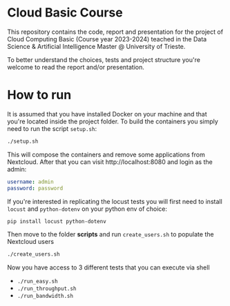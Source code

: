 # Cloud Basic Course
This repository contains the code, report and presentation for the project of Cloud Computing Basic (Course year 2023-2024) teached in the Data Science & Artificial Intelligence Master @ University of Trieste.

To better understand the choices, tests and project structure you're welcome to read the report and/or presentation.

# How to run

It is assumed that you have installed Docker on your machine and that you're located inside the project folder. To build the containers you simply need to run the script `setup.sh`:
```bash
./setup.sh
```
This will compose the containers and remove some applications from Nextcloud. After that you can visit http://localhost:8080 and login as the admin:
```yaml
username: admin
password: password
```

If you're interested in replicating the locust tests you will first need to install `locust` and `python-dotenv` on your python env of choice:
```bash
pip install locust python-dotenv
``` 
Then move to the folder **scripts** and run `create_users.sh` to populate the Nextcloud users
```bash
./create_users.sh
```
Now you have access to 3 different tests that you can execute via shell
 - `./run_easy.sh`
 - `./run_throughput.sh`
 - `./run_bandwidth.sh`





